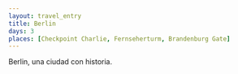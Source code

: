 ```yaml
---
layout: travel_entry
title: Berlin
days: 3
places: [Checkpoint Charlie, Fernseherturm, Brandenburg Gate]
---
```

Berlin, una ciudad con historia.